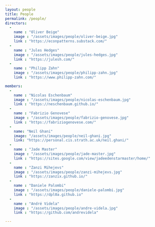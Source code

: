 ```yaml
---
layout: people
title: People
permalink: /people/
directors:
  -
    name : "Oliver Beige"
    image : "/assets/images/people/oliver-beige.jpg"
    link : "https://econpatterns.substack.com/"
  -
    name : "Jules Hedges"
    image : "/assets/images/people/jules-hedges.jpg"
    link : "https://julesh.com/"
  -
    name : "Philipp Zahn"
    image : "/assets/images/people/philipp-zahn.jpg"
    link : "https://www.philipp-zahn.com/"

members:
  -
    name : "Nicolas Eschenbaum"
    image : "/assets/images/people/nicolas-eschenbaum.jpg"
    link : "https://neschenbaum.github.io/"
  -
    name : "Fabrizio Genovese"
    image : "/assets/images/people/fabrizio-genovese.jpg"
    link : "https://fabriziogenovese.com/"
  -
    name: "Neil Ghani"
    image: "/assets/images/people/neil-ghani.jpg"
    link: "https://personal.cis.strath.ac.uk/neil.ghani/"
  -
    name : "Jade Master"
    image : "/assets/images/people/jade-master.jpg"
    link : "https://sites.google.com/view/jadeedenstarmaster/home/"
  -
    name : "Zanzi Mihejevs"
    image : "/assets/images/people/zanzi-mihejevs.jpg"
    link : "https://zanzix.github.io/"
  -
    name : "Daniele Palombi"
    image : "/assets/images/people/daniele-palombi.jpg"
    link : "https://dpl0a.github.io"
  -
    name : "André Videla"
    image : "/assets/images/people/andre-videla.jpg"
    link : "https://github.com/andrevidela"

---
```

